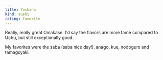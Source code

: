 ```yaml
---
title: Yoshino
kind: sushi
rating: favorite
---
```

Really, really great Omakase. I'd say the flavors are more tame compared to Uchu, but still exceptionally good.

My favorites were the saba (saba nice day!), anago, kue, nodoguro and tamagoyaki.